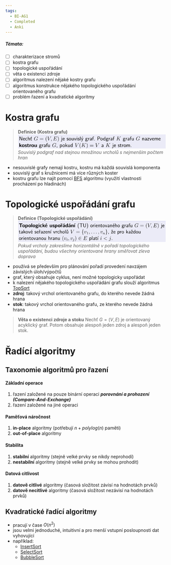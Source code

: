 ```yaml
---
tags:
  - BI-AG1
  - Completed
  - Anki
---
```


##### Témata:
- [ ] charakterizace stromů
- [ ] kostra grafu
- [ ] topologické uspořádání
- [ ] věta o existenci zdroje
- [ ] algoritmus nalezení nějaké kostry grafu
- [ ] algoritmus konstrukce nějakého topologického uspořádání orientovaného grafu
- [ ] problém řazení a kvadratické algoritmy

# Kostra grafu
> **Definice (Kostra grafu)**
> ![](Attachments/Pasted%20image%2020231107170750.png)
> *Souvislý podgraf nad stejnou množinou vrcholů s nejmenším počtem hran*

- nesouvislé grafy nemají kostru, kostru má každá souvislá komponenta
- souvislý graf s kružnicemi má více různých koster
- kostru grafu lze najít pomocí [BFS](BI-AG1/Algoritmy/BFS.md) algoritmu (využití vlastnosti procházení po hladinách)

# Topologické uspořádání grafu
> **Definice (Topologické uspořádání)**
> ![](Attachments/Pasted%20image%2020231107183721.png)
> *Pokud vrcholy zakreslíme horizontálně v pořadí topologického uspořádání, budou všechny orientované hrany směřovat zleva doprava*

- používá se především pro plánování pořadí provedení navzájem závislých úloh/výpočtů
- graf, který obsahuje cyklus, není možné topologicky uspořádat
- k nalezení nějakého topologického uspořádání grafu slouží algoritmus [TopSort](BI-AG1/Algoritmy/TopSort.md)
- **zdroj**: takový vrchol orientovaného grafu, do kterého nevede žádná hrana
- **stok**: takový vrchol orientovaného grafu, ze kterého nevede žádná hrana

> **Věta o existenci zdroje a stoku**
> Nechť $G=(V,E)$ je orientovaný acyklický graf. Potom obsahuje alespoň jeden zdroj a alespoň jeden stok.

# Řadící algoritmy

## Taxonomie algoritmů pro řazení

#### Základní operace
1. řazení založené na pouze binární operaci ***porovnání a prohození (Compare-And-Exchange)***
2. řazení založené na jiné operaci

#### Paměťová náročnost
1. **in-place** algoritmy (potřebují $n+polylog(n)$ paměti)
2. **out-of-place** algoritmy

#### Stabilita
1. **stabilní** algoritmy (stejně velké prvky se nikdy neprohodí)
2. **nestabilní** algoritmy (stejně velké prvky se mohou prohodit)

#### Datová citlivost
1. **datově citlivé** algoritmy (časová složitost závisí na hodnotách prvků)
2. **datově necitlivé** algoritmy (časová složitost nezávisí na hodnotách prvků)

## Kvadratické řadící algoritmy
- pracují v čase $O(n^2)$
- jsou velmi jednoduché, intuitivní a pro menší vstupní posloupnosti dat vyhovující
- například:
	- [InsertSort](BI-AG1/Algoritmy/InsertSort.md)
	- [SelectSort](BI-AG1/Algoritmy/SelectSort.md)
	- [BubbleSort](BI-AG1/Algoritmy/BubbleSort.md)